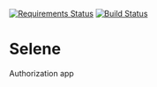 [![Requirements Status](https://requires.io/github/harnash/selene_drf/requirements.svg?branch=master)](https://requires.io/github/harnash/selene_drf/requirements/?branch=master)
[![Build Status](https://travis-ci.org/harnash/selene_drf.svg)](https://travis-ci.org/harnash/selene_drf)

# Selene
Authorization app
